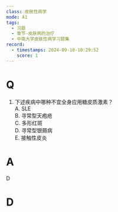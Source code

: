 ```yaml
---
class: 皮肤性病学
mode: A1
tags:
  - 习题
  - 章节-皮肤病的治疗
  - 中南大学皮肤性病学习题集
record:
  - timestamps: 2024-09-10-10:29:52
    score: 1
---
```


# Q
1. 下述疾病中哪种不宜全身应用糖皮质激素？  
A. SLE  
B. 寻常型天疱疮  
C. 多形红斑  
D. 寻常型银屑病  
E. 接触性皮炎  
# A
D
# D
